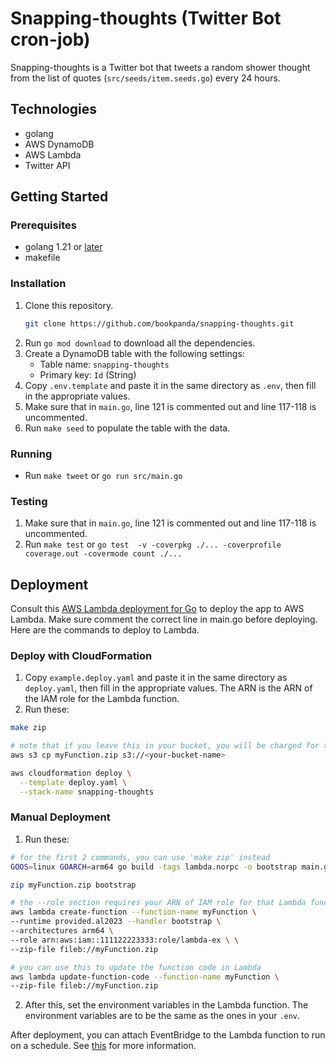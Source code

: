 # Snapping-thoughts (Twitter Bot cron-job)

Snapping-thoughts is a Twitter bot that tweets a random shower thought from the list of quotes (```src/seeds/item.seeds.go```) every 24 hours.

## Technologies

-   golang
-   AWS DynamoDB
-   AWS Lambda
-   Twitter API

## Getting Started

### Prerequisites

-   golang 1.21 or [later](https://go.dev)
-   makefile

### Installation

1. Clone this repository.
   ```bash
   git clone https://github.com/bookpanda/snapping-thoughts.git
   ```
2. Run `go mod download` to download all the dependencies.
3. Create a DynamoDB table with the following settings:
   - Table name: `snapping-thoughts`
   - Primary key: `Id` (String)
4. Copy `.env.template` and paste it in the same directory as `.env`, then fill in the appropriate values.
5. Make sure that in `main.go`, line 121 is commented out and line 117-118 is uncommented.
6. Run `make seed` to populate the table with the data.

### Running
-  Run `make tweet` or `go run src/main.go`

### Testing
1. Make sure that in `main.go`, line 121 is commented out and line 117-118 is uncommented.
2. Run `make test` or `go test  -v -coverpkg ./... -coverprofile coverage.out -covermode count ./...`

## Deployment
Consult this [AWS Lambda deployment for Go](https://docs.aws.amazon.com/lambda/latest/dg/golang-package.html) to deploy the app to AWS Lambda. Make sure comment the correct line in main.go before deploying. Here are the commands to deploy to Lambda.
### Deploy with CloudFormation
1. Copy `example.deploy.yaml` and paste it in the same directory as `deploy.yaml`, then fill in the appropriate values. The ARN is the ARN of the IAM role for the Lambda function.
2. Run these:
```bash
make zip

# note that if you leave this in your bucket, you will be charged for the storage after some time
aws s3 cp myFunction.zip s3://<your-bucket-name>

aws cloudformation deploy \
  --template deploy.yaml \
  --stack-name snapping-thoughts
```

### Manual Deployment
1. Run these:
```bash
# for the first 2 commands, you can use 'make zip' instead
GOOS=linux GOARCH=arm64 go build -tags lambda.norpc -o bootstrap main.go

zip myFunction.zip bootstrap

# the --role section requires your ARN of IAM role for that Lambda function. 
aws lambda create-function --function-name myFunction \
--runtime provided.al2023 --handler bootstrap \
--architectures arm64 \
--role arn:aws:iam::111122223333:role/lambda-ex \ \
--zip-file fileb://myFunction.zip

# you can use this to update the function code in Lambda
aws lambda update-function-code --function-name myFunction \
--zip-file fileb://myFunction.zip
```
2. After this, set the environment variables in the Lambda function. The environment variables are to be the same as the ones in your ```.env```.

After deployment, you can attach EventBridge to the Lambda function to run on a schedule. See [this](https://docs.aws.amazon.com/eventbridge/latest/userguide/eb-run-lambda-schedule.html) for more information.